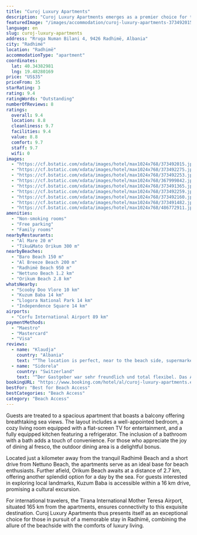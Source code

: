 ```yaml
---
title: "Curoj Luxury Apartments"
description: "Curoj Luxury Apartments emerges as a premier choice for travelers seeking a blend of comfort and convenience in Radhimë, Vlorë County."
featuredImage: "/images/accommodation/curoj-luxury-apartments-373492015.jpg"
language: en
slug: curoj-luxury-apartments
address: "Rruga Numan Bilani 4, 9426 Radhimë, Albania"
city: "Radhimë"
location: "Radhimë"
accommodationType: "apartment"
coordinates:
  lat: 40.34382981
  lng: 19.48280169
price: "US$35"
priceFrom: 35
starRating: 3
rating: 9.4
ratingWords: "Outstanding"
numberOfReviews: 8
ratings:
  overall: 9.4
  location: 8.8
  cleanliness: 9.7
  facilities: 9.4
  value: 8.8
  comfort: 9.7
  staff: 9.7
  wifi: 0
images:
  - "https://cf.bstatic.com/xdata/images/hotel/max1024x768/373492015.jpg?k=55b01a1528a0424e394484ac5dcfb293155b4265f55d0b4b83ec977b1aeb1445&o=&hp=1"
  - "https://cf.bstatic.com/xdata/images/hotel/max1024x768/373492275.jpg?k=1fd91f4ae86186b1616d500ea6c892ea95eade3c566d9af59f0a3fcf2187e281&o=&hp=1"
  - "https://cf.bstatic.com/xdata/images/hotel/max1024x768/373492253.jpg?k=4dc4bd464e282bc28c5ca4c873f64277aa08f5918f6e2623b47b840a5f29841a&o=&hp=1"
  - "https://cf.bstatic.com/xdata/images/hotel/max1024x768/367999842.jpg?k=3ca1fe8eb910537afcd93e927b96a6021d3d02dbd07e8dab1fbe2fa3d1471aa7&o=&hp=1"
  - "https://cf.bstatic.com/xdata/images/hotel/max1024x768/373491365.jpg?k=798c9eddc04f28fc6ccc4a74f0bc69706093abbe298f06ee3ad23eede8eb7ccf&o=&hp=1"
  - "https://cf.bstatic.com/xdata/images/hotel/max1024x768/373492259.jpg?k=63d187a402390d4c2591021fb960d75ede49b2c654d1aeea9d4c86950fc4530a&o=&hp=1"
  - "https://cf.bstatic.com/xdata/images/hotel/max1024x768/373492160.jpg?k=60b652e9b8f2b565fd8f8ac2c5a9c7a763141eb9e07a23cdf926dd5f9ee9131c&o=&hp=1"
  - "https://cf.bstatic.com/xdata/images/hotel/max1024x768/373491482.jpg?k=cad33e14cb70e6d427eecd0de82c12b68a070ce08520488581d7a1f6fb4b3034&o=&hp=1"
  - "https://cf.bstatic.com/xdata/images/hotel/max1024x768/486772911.jpg?k=af625dab461e27e2d543896539b4de065ba5c85d957b4caad990017bf57370b8&o=&hp=1"
amenities:
  - "Non-smoking rooms"
  - "Free parking"
  - "Family rooms"
nearbyRestaurants:
  - "Al Mare 20 m"
  - "Tiku&Mato Orikum 300 m"
nearbyBeaches:
  - "Baro Beach 150 m"
  - "Al Breeze Beach 200 m"
  - "Radhimë Beach 950 m"
  - "Nettuno Beach 1.2 km"
  - "Orikum Beach 2.8 km"
whatsNearby:
  - "Scooby Doo Vlore 10 km"
  - "Kuzum Baba 14 km"
  - "Llogora National Park 14 km"
  - "Independence Square 14 km"
airports:
  - "Corfu International Airport 89 km"
paymentMethods:
  - "Maestro"
  - "Mastercard"
  - "Visa"
reviews:
  - name: "Klaudja"
    country: "Albania"
    text: "“The location is perfect, near to the beach side, supermarket downstairs of apartament.Sunset spectacular. The apartament has all the facilities, washing machine, conditioner, tables 1 in kitchen and 1 in balcony, toaster plates, pan for cooking...”"
  - name: "Sidorela"
    country: "Switzerland"
    text: "“Der Gastgeber war sehr freundlich und total flexibel. Das Apartment ist genügend gross für 3 bis 4 Personen.”"
bookingURL: "https://www.booking.com/hotel/al/curoj-luxury-apartments.en-gb.html?aid=8035640"
bestFor: "Best for Beach Access"
bestCategories: "Beach Access"
category: "Beach Access"
---
```


Guests are treated to a spacious apartment that boasts a balcony offering breathtaking sea views. The layout includes a well-appointed bedroom, a cozy living room equipped with a flat-screen TV for entertainment, and a fully equipped kitchen featuring a refrigerator. The inclusion of a bathroom with a bath adds a touch of convenience. For those who appreciate the joy of dining al fresco, the outdoor dining area is a delightful bonus.

Located just a kilometer away from the tranquil Radhimë Beach and a short drive from Nettuno Beach, the apartments serve as an ideal base for beach enthusiasts. Further afield, Orikum Beach awaits at a distance of 2.7 km, offering another splendid option for a day by the sea. For guests interested in exploring local landmarks, Kuzum Baba is accessible within a 16 km drive, promising a cultural excursion.

For international travelers, the Tirana International Mother Teresa Airport, situated 165 km from the apartments, ensures connectivity to this exquisite destination. Curoj Luxury Apartments thus presents itself as an exceptional choice for those in pursuit of a memorable stay in Radhimë, combining the allure of the beachside with the comforts of luxury living.